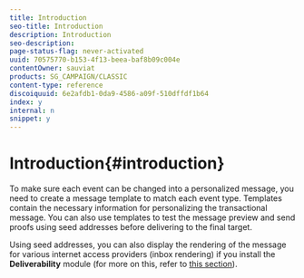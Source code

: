 ```yaml
---
title: Introduction
seo-title: Introduction
description: Introduction
seo-description: 
page-status-flag: never-activated
uuid: 70575770-b153-4f13-beea-baf8b09c004e
contentOwner: sauviat
products: SG_CAMPAIGN/CLASSIC
content-type: reference
discoiquuid: 6e2afdb1-0da9-4586-a09f-510dffdf1b64
index: y
internal: n
snippet: y
---
```


# Introduction{#introduction}

To make sure each event can be changed into a personalized message, you need to create a message template to match each event type. Templates contain the necessary information for personalizing the transactional message. You can also use templates to test the message preview and send proofs using seed addresses before delivering to the final target.

Using seed addresses, you can also display the rendering of the message for various internet access providers (inbox rendering) if you install the **Deliverability** module (for more on this, refer to [this section](../../delivery/using/about-deliverability.md)). 
